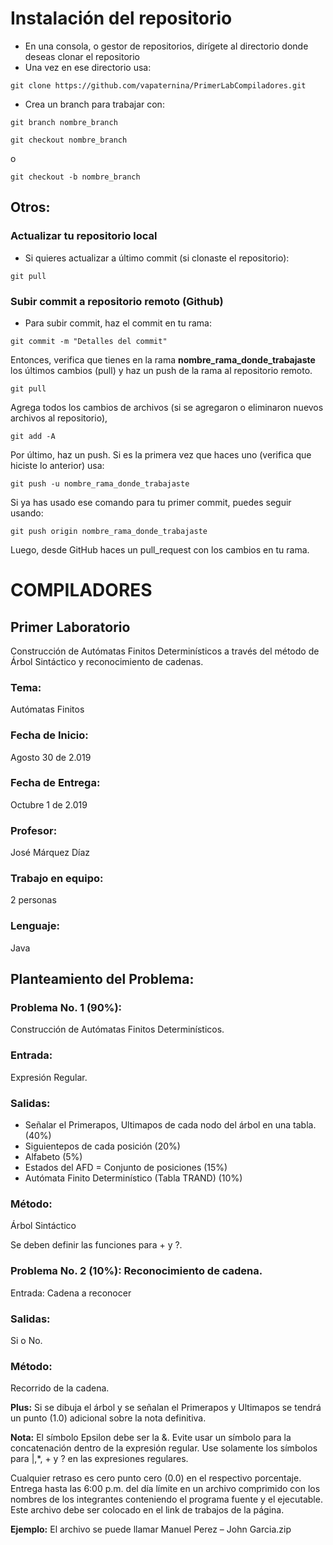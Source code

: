 # Instalación del repositorio

* En una consola, o gestor de repositorios, dirígete al directorio donde deseas clonar el repositorio
* Una vez en ese directorio usa:
```
git clone https://github.com/vapaternina/PrimerLabCompiladores.git
```
* Crea un branch para trabajar con: 
```
git branch nombre_branch
``` 
```
git checkout nombre_branch
```
o 
```
git checkout -b nombre_branch
```
## Otros:
### Actualizar tu repositorio local
* Si quieres actualizar a último commit (si clonaste el repositorio): 
```
git pull
```
### Subir commit a repositorio remoto (Github)
* Para subir commit, haz el commit en tu rama:
```
git commit -m "Detalles del commit"
```
Entonces, verifica que tienes en la rama **nombre_rama_donde_trabajaste** los últimos cambios (pull) y haz un push de la rama al repositorio remoto.
```
git pull
```
Agrega todos los cambios de archivos (si se agregaron o eliminaron nuevos archivos al repositorio),
```
git add -A
```
Por último, haz un push. Si es la primera vez que haces uno (verifica que hiciste lo anterior) usa:
```
git push -u nombre_rama_donde_trabajaste 
```
Si ya has usado ese comando para tu primer commit, puedes seguir usando:
```
git push origin nombre_rama_donde_trabajaste
```

Luego, desde GitHub haces un pull_request con los cambios en tu rama.

# COMPILADORES
## Primer Laboratorio
Construcción de Autómatas Finitos Determinísticos a través del método de Árbol Sintáctico y reconocimiento de cadenas.

### Tema: 
Autómatas Finitos
### Fecha de Inicio: 
Agosto 30 de 2.019
### Fecha de Entrega: 
Octubre 1 de 2.019
### Profesor: 
José Márquez Díaz
### Trabajo en equipo: 
2 personas
### Lenguaje: 
Java
## Planteamiento del Problema:
### Problema No. 1 (90%): 
Construcción de Autómatas Finitos Determinísticos.
### Entrada: 
Expresión Regular.
### Salidas: 
+ Señalar el Primerapos, Ultimapos de cada nodo del árbol en una tabla. (40%)
+ Siguientepos de cada posición (20%)
+ Alfabeto (5%)
+ Estados del AFD = Conjunto de posiciones (15%)
+ Autómata Finito Determinístico (Tabla TRAND) (10%)
### Método: 
Árbol Sintáctico

Se deben definir las funciones para + y ?.

### Problema No. 2 (10%): Reconocimiento de cadena.
Entrada: Cadena a reconocer
### Salidas: 
Si o No.
### Método: 
Recorrido de la cadena.

**Plus:** Si se dibuja el árbol y se señalan el Primerapos y Ultimapos se tendrá un punto (1.0)
adicional sobre la nota definitiva.

**Nota:** El símbolo Epsilon debe ser la &. Evite usar un símbolo para la concatenación dentro
de la expresión regular. Use solamente los símbolos para |,*, + y ? en las expresiones
regulares.

Cualquier retraso es cero punto cero (0.0) en el respectivo porcentaje.
Entrega hasta las 6:00 p.m. del día límite en un archivo comprimido con los nombres de los
integrantes conteniendo el programa fuente y el ejecutable. Este archivo debe ser colocado
en el link de trabajos de la página.

**Ejemplo:** El archivo se puede llamar Manuel Perez – John Garcia.zip
